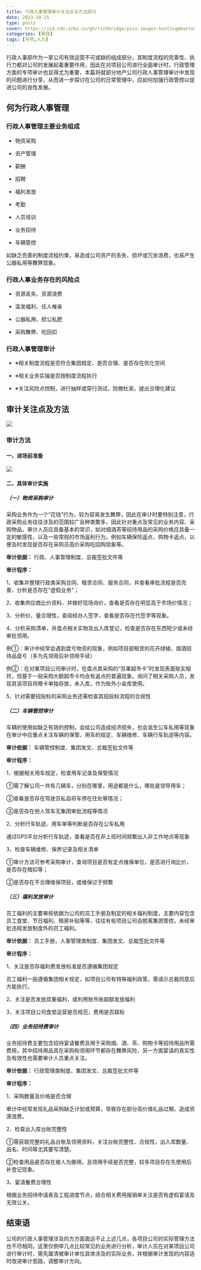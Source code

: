 ```yaml
---
title: 行政人事管理审计关注点与方法探讨
date: 2023-10-25
type: posts
cover: https://jsd.cdn.zzko.cn/gh/richbridge/picx-images-hosting@master/thumbnail/CPA-审计.jpg
categories: [审技]
tags: [专项,人力]
---
```

行政人事部作为一家公司有效运营不可或缺的组成部分，其制度流程的完善性、执行力都对公司的发展起着重要作用，因此在对项目公司进行全面审计时，行政管理方面的专项审计也显得尤为重要，本篇将就部分地产公司行政人事管理审计中发现的问题进行分享，从而进一步探讨在公司的日常管理中，应如何加强行政管控以促进公司的良性发展。

## 何为行政人事管理

### 行政人事管理主要业务组成

- 物资采购

- 资产管理

- 薪酬

- 招聘

- 福利发放

- 考勤

- 人员培训

- 业务招待

- 车辆管控

如缺乏完善的制度流程约束，易造成公司资产的丢失、损坏或冗余浪费，也易产生公器私用等舞弊现象。


### 行政人事业务存在的风险点

- 资源丢失、资源浪费

- 滥发福利、任人唯亲

- 公器私用、损公私肥

- 采购舞弊、吃回扣


### 行政人事管理审计

- ※相关制度流程是否符合集团规定、是否合理、是否存在优化空间

- ※相关业务实操是否按制度流程执行

- ※关注风险点控制，进行抽样或穿行测试，防微杜渐，提出合理化建议

## 审计关注点及方法

![](https://img.richfan.site/audit/专项审计指南/行政人事管理审计关注点与方法探讨/​行政人事管理审计关注点与方法探讨_1.png)

### 审计方法

#### 一、进场前准备

![](https://img.richfan.site/audit/专项审计指南/行政人事管理审计关注点与方法探讨/​行政人事管理审计关注点与方法探讨_2.png)

#### 二、具体审计实施

##### （一）物资采购审计

采购业务作为一个“花钱”行为，较为容易发生舞弊，因此在审计时要特别注意，行政采购业务往往涉及的范围较广且种类繁多，因此针对重点及常见的业务内容、采购物品，审计人员应具备基本的常识，如对烟酒茶等招待用品的采购价格应具备一定的敏感性，以及一些常规的市场返利行为，例如车辆保险返点，购物卡返点，以便及时发现是否存在采购员高价采购吃回购现象等。

**审计依据：** 行政、人事管理制度、总裁签批文件等

**审计程序：**

1、收集并整理行政类采购合同、租赁合同、服务合同，并查看审批流程是否完善，分析是否存在“虚假业务”；

2、收集供应商比价资料、并做好现场询价，查看是否存在明显高于市场价情况；

3、分析价、量合理性，查阅经办人签字，查看是否存在代签字等现象。

4、分析采购清单，并盘点相关实物及出入库登记，检查是否存在东西短少或未经审批领用。

例①：审计中经常会遇到盘亏物资的现象，例如项目部租赁的花卉绿植，烟酒招待品盘亏（多为先领用后补领用手续）

例②：在对某项目公司审计时，在盘点其采购的“苏果超市卡”时发现表面账实相符，但基于一般采购大额超市卡均会有返点的普遍现象，询问了相关采购人员，发现其该项目将赠卡单独存放，未入库，作为账外小金库使用。

5、针对需要招投标的采购业务还需检查其招投标流程的合规性

##### （二）车辆管控审计

车辆的使用如缺乏有效的控制，会给公司造成经济损失，也会滋生公车私用等现象在审计中应重点关注车辆的保管、用车的规定、车辆维修、车辆行车轨迹等内容。

**审计依据：** 车辆管控制度、集团发文、总裁签批文件等

**审计程序：**

1、根据相关用车规定，检查用车记录及保管情况

①需了解公司一共有几辆车，分别在哪里，用途都是什么，哪些是领导用车；

②查看是否存在驾驶员私自将车停在住处等情况；

③是否存在他人驾车无集团审批流程等情况

2、分析行车轨迹、用车单等判断是否存在公车私用

通过GPS平台分析行车轨迹，查看是否在非上班时间频繁出入非工作地点等现象

3、检查车辆维修、保养记录及相关清单

①审计方法可参考采购审计，查询项目是否有定点维保单位，是否进行询比价，是否存在暗扣等；

②是否存在不合理维保项目，或维保过于频繁

##### （三）福利发放审计

员工福利的主要审核依据为公司的员工手册及制定的相关福利制度，主要内容包含员工食堂、节日福利、租房补贴等等，往往有些项目公司会脱离集团管控，未经审批违规发放制度外的员工福利。

**审计依据：** 员工手册，人事管理类制度、集团发文、总裁签批文件等

**审计程序：**

1、关注是否存福利费发放标准是否遵循集团规定

员工福利一般遵循集团相关规定，如项目公司有特殊福利政策，需请示总裁同意后方能执行。

2、关注是否发放双重福利，或利用账外账超额发放福利

3、关注项目公司食堂运营是否规范，费用是否超标

##### （四）业务招待费审计

业务招待费主要包含招待宴请餐费及用于采购烟、酒、茶、购物卡等招待用品所需费用，其中招待用品其在采购和领用环节都存在舞弊风险，另一方面宴请的真实性及有效性也需要审计人员重点关注。

**审计依据：** 行政管理类制度、集团发文、总裁签批文件等

**审计程序：**

1、采购数量及价格是否合理

审计中经常发现礼品采购缺乏计划或预算，导致存在部分高价值礼品过期，造成资源浪费。

2、检查出入库台账完整性

①需获取完整的礼品台账及领用资料，关注台账完整性、合规性，出入库数量、品名、时间等尤其要写清楚。

②检查用品是否存在被人为挪用，且领用手续是否完整，较多项目存在先使用后补登记现象。

3、宴请餐费合理性

根据业务招待申请表及工程进度节点，结合相关费用报销单关注是否有虚假宴请及无效公关。

## 结束语

公司的行政人事管理涉及的方方面面远不止上述几点，各项目公司的实际管理方法也不尽相同，这里仅例举几点比较常见的业务进行分析，审计人员在对某项目公司进行审计时，需先厘清被审计单位具体涉及的实际业务，并根据审计发现的内容适时改进审计思路，调整审计方向。
